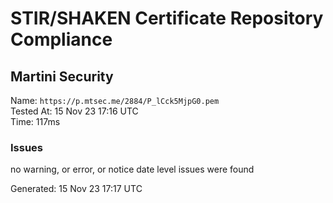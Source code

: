 # STIR/SHAKEN Certificate Repository Compliance

## Martini Security

Name: `https://p.mtsec.me/2884/P_lCck5MjpG0.pem`\
Tested At: 15 Nov 23 17:16 UTC\
Time: 117ms

### Issues

no warning, or error, or notice date level issues were found

Generated: 15 Nov 23 17:17 UTC